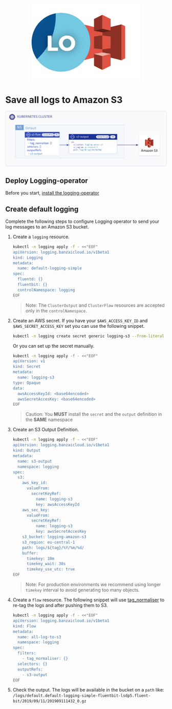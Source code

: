 <p align="center"><img src="../img/s3_logo.png" width="340"></p>

# Save all logs to Amazon S3

<p align="center"><img src="../img/s3_flow.png" width="900"></p>

## Deploy Logging-operator
Before you start, [install the logging-operator](../deploy/README.md#)

## Create default logging
Complete the following steps to configure Logging operator to send your log messages to an Amazon S3 bucket.
1. Create a `logging` resource.
    ```bash
    kubectl -n logging apply -f - <<"EOF" 
    apiVersion: logging.banzaicloud.io/v1beta1
    kind: Logging
    metadata:
      name: default-logging-simple
    spec:
      fluentd: {}
      fluentbit: {}
      controlNamespace: logging
    EOF
    ```
    > Note: The `ClusterOutput` and `ClusterFlow` resources are accepted only in the `controlNamespace`.
1. Create an AWS secret.
If you have your `$AWS_ACCESS_KEY_ID` and `$AWS_SECRET_ACCESS_KEY` set you can use the following snippet.
    ```bash
    kubectl -n logging create secret generic logging-s3 --from-literal "awsAccessKeyId=$AWS_ACCESS_KEY_ID" --from-literal "awsSecretAccesKey=$AWS_SECRET_ACCESS_KEY"
    ```
    Or you can set up the secret manually.
    ```bash
    kubectl -n logging apply -f - <<"EOF" 
    apiVersion: v1
    kind: Secret
    metadata:
      name: logging-s3
    type: Opaque
    data:
      awsAccessKeyId: <base64encoded>
      awsSecretAccesKey: <base64encoded>
    EOF
    ```
    > Caution: You **MUST** install the `secret` and the `output` definition in the **SAME** namespace
1. Create an S3 Output Definition.
    ```bash
    kubectl -n logging apply -f - <<"EOF" 
    apiVersion: logging.banzaicloud.io/v1beta1
    kind: Output
    metadata:
      name: s3-output
      namespace: logging
    spec:
      s3:
        aws_key_id:
          valueFrom:
            secretKeyRef:
              name: logging-s3
              key: awsAccessKeyId
        aws_sec_key:
          valueFrom:
            secretKeyRef:
              name: logging-s3
              key: awsSecretAccesKey
        s3_bucket: logging-amazon-s3
        s3_region: eu-central-1
        path: logs/${tag}/%Y/%m/%d/
        buffer:
          timekey: 10m
          timekey_wait: 30s
          timekey_use_utc: true
    EOF
    ```
    > Note: For production environments we recommend using longer `timekey` interval to avoid generating too many objects.
1. Create a `flow` resource.
The following snippet will use [tag_normaliser](../plugins/filters/tagnormaliser.md) to re-tag the logs and after pushing them to S3.
    ```bash
    kubectl -n logging apply -f - <<"EOF" 
    apiVersion: logging.banzaicloud.io/v1beta1
    kind: Flow
    metadata:
      name: all-log-to-s3
      namespace: logging
    spec:
      filters:
        - tag_normaliser: {}
      selectors: {}
      outputRefs:
        - s3-output
    EOF
    ```
1. Check the output.
The logs will be available in the bucket on a `path` like:
    ```/logs/default.default-logging-simple-fluentbit-lsdp5.fluent-bit/2019/09/11/201909111432_0.gz```
